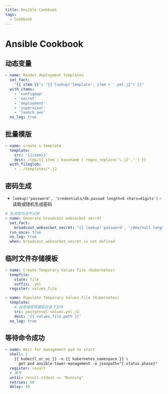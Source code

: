 ```yaml
---
title: Ansible Cookbook
tags:
  - Cookbook
---
```


# Ansible Cookbook

## 动态变量

```yaml
- name: Render deployment templates
  set_fact:
    '{{ item }}': "{{ lookup('template', item + '.yml.j2') }}"
  with_items:
    - 'configmap'
    - 'secret'
    - 'deployment'
    - 'supervisor'
    - 'launch_awx'
  no_log: true
```

## 批量模版

```yaml
- name: create x template
  template:
    src: '{{item}}'
    dest: /tmp/{{ item | basename | regex_replace('\.j2','') }}
  with_fileglob:
    - ../templates/*.j2
```

## 密码生成

- `lookup('password', 'credentials/db.passwd length=8 chars=digits')` - 读取或随机生成密码

```yaml
# 生成密码且不记录
- name: Generate broadcast websocket secret
  set_fact:
    broadcast_websocket_secret: "{{ lookup('password', '/dev/null length=128') }}"
  run_once: true
  no_log: true
  when: broadcast_websocket_secret is not defined
```

## 临时文件存储模板

```yaml
- name: Create Temporary Values File (Kubernetes)
  tempfile:
    state: file
    suffix: .yml
  register: values_file

- name: Populate Temporary Values File (Kubernetes)
  template:
    # 会直接使用模版目录下文件
    src: postgresql-values.yml.j2
    dest: '{{ values_file.path }}'
  no_log: true
```

## 等待命令成功

```yaml
- name: Wait for management pod to start
  shell: |
    {{ kubectl_or_oc }} -n {{ kubernetes_namespace }} \
      get pod ansible-tower-management -o jsonpath="{.status.phase}"
  register: result
  # 条件
  until: result.stdout == "Running"
  retries: 60
  delay: 10
```

